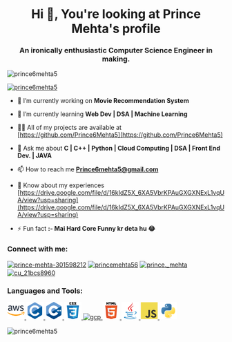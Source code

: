 <h1 align="center">Hi 👋, You're looking at Prince Mehta's profile</h1>
<h3 align="center">An ironically enthusiastic Computer Science Engineer in making.</h3>

<p align="left"> <img src="https://komarev.com/ghpvc/?username=prince6mehta5&label=Profile%20views&color=0e75b6&style=flat" alt="prince6mehta5" /> </p>

<p align="left"> <a href="https://github.com/ryo-ma/github-profile-trophy"><img src="https://github-profile-trophy.vercel.app/?username=prince6mehta5" alt="prince6mehta5" /></a> </p>

- 🔭 I’m currently working on **Movie Recommendation System**

- 🌱 I’m currently learning **Web Dev | DSA | Machine Learning**

- 👨‍💻 All of my projects are available at [https://github.com/Prince6Mehta5](https://github.com/Prince6Mehta5)

- 💬 Ask me about **C | C++ | Python | Cloud Computing | DSA | Front End Dev. | JAVA**

- 📫 How to reach me **Prince6mehta5@gmail.com**

- 📄 Know about my experiences [https://drive.google.com/file/d/16kIdZ5X_6XA5VbrKPAuGXGXNExL1vqUA/view?usp=sharing](https://drive.google.com/file/d/16kIdZ5X_6XA5VbrKPAuGXGXNExL1vqUA/view?usp=sharing)

- ⚡ Fun fact **:- Mai Hard Core Funny kr deta hu 😂**

<h3 align="left">Connect with me:</h3>
<p align="left">
<a href="https://linkedin.com/in/prince-mehta-301598212" target="blank"><img align="center" src="https://raw.githubusercontent.com/rahuldkjain/github-profile-readme-generator/master/src/images/icons/Social/linked-in-alt.svg" alt="prince-mehta-301598212" height="30" width="40" /></a>
<a href="https://kaggle.com/princemehta56" target="blank"><img align="center" src="https://raw.githubusercontent.com/rahuldkjain/github-profile-readme-generator/master/src/images/icons/Social/kaggle.svg" alt="princemehta56" height="30" width="40" /></a>
<a href="https://instagram.com/prince._mehta" target="blank"><img align="center" src="https://raw.githubusercontent.com/rahuldkjain/github-profile-readme-generator/master/src/images/icons/Social/instagram.svg" alt="prince._mehta" height="30" width="40" /></a>
<a href="https://www.codechef.com/users/cu_21bcs8960" target="blank"><img align="center" src="https://cdn.jsdelivr.net/npm/simple-icons@3.1.0/icons/codechef.svg" alt="cu_21bcs8960" height="30" width="40" /></a>
</p>

<h3 align="left">Languages and Tools:</h3>
<p align="left"> <a href="https://aws.amazon.com" target="_blank" rel="noreferrer"> <img src="https://raw.githubusercontent.com/devicons/devicon/master/icons/amazonwebservices/amazonwebservices-original-wordmark.svg" alt="aws" width="40" height="40"/> </a> <a href="https://www.cprogramming.com/" target="_blank" rel="noreferrer"> <img src="https://raw.githubusercontent.com/devicons/devicon/master/icons/c/c-original.svg" alt="c" width="40" height="40"/> </a> <a href="https://www.w3schools.com/cpp/" target="_blank" rel="noreferrer"> <img src="https://raw.githubusercontent.com/devicons/devicon/master/icons/cplusplus/cplusplus-original.svg" alt="cplusplus" width="40" height="40"/> </a> <a href="https://www.w3schools.com/css/" target="_blank" rel="noreferrer"> <img src="https://raw.githubusercontent.com/devicons/devicon/master/icons/css3/css3-original-wordmark.svg" alt="css3" width="40" height="40"/> </a> <a href="https://cloud.google.com" target="_blank" rel="noreferrer"> <img src="https://www.vectorlogo.zone/logos/google_cloud/google_cloud-icon.svg" alt="gcp" width="40" height="40"/> </a> <a href="https://www.w3.org/html/" target="_blank" rel="noreferrer"> <img src="https://raw.githubusercontent.com/devicons/devicon/master/icons/html5/html5-original-wordmark.svg" alt="html5" width="40" height="40"/> </a> <a href="https://www.java.com" target="_blank" rel="noreferrer"> <img src="https://raw.githubusercontent.com/devicons/devicon/master/icons/java/java-original.svg" alt="java" width="40" height="40"/> </a> <a href="https://developer.mozilla.org/en-US/docs/Web/JavaScript" target="_blank" rel="noreferrer"> <img src="https://raw.githubusercontent.com/devicons/devicon/master/icons/javascript/javascript-original.svg" alt="javascript" width="40" height="40"/> </a> <a href="https://www.python.org" target="_blank" rel="noreferrer"> <img src="https://raw.githubusercontent.com/devicons/devicon/master/icons/python/python-original.svg" alt="python" width="40" height="40"/> </a> </p>

<p><img align="center" src="https://github-readme-stats.vercel.app/api/top-langs?username=prince6mehta5&show_icons=true&locale=en&layout=compact" alt="prince6mehta5" /></p>
